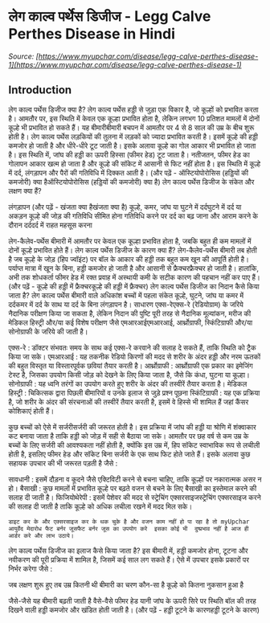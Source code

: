 # लेग काल्व पर्थेस डिजीज - Legg Calve Perthes Disease in Hindi
_Source: [https://www.myupchar.com/disease/legg-calve-perthes-disease-1](https://www.myupchar.com/disease/legg-calve-perthes-disease-1)_

## Introduction
लेग काल्व पर्थेस डिजीज क्या है?
लेग काल्व पर्थेस हड्डी से जुड़ा एक विकार है, जो कूल्हों को प्रभावित करता है। आमतौर पर, इस स्थिति में केवल एक कूल्हा प्रभावित होता है, लेकिन लगभग 10 प्रतिशत मामलों में दोनों कूल्हे भी प्रभावित हो सकते हैं। यह बीमारीबीमारी बचपन में आमतौर पर 4 से 8 साल की उम्र के बीच शुरू होती है। लेग काल्व पर्थेस लड़कियों की तुलना में लड़कों को ज्यादा प्रभावित करती है।
इसमें कूल्हे की हड्डी कमजोर हो जाती है और धीरे-धीरे टूट जाती है। इसके अलावा कूल्हे का गोल आकार भी प्रभावित हो जाता है। इस स्थिति में, जांघ की हड्डी का ऊपरी हिस्सा (फीमर हेड) टूट जाता है। नतीजतन, फीमर हेड का गोलापन आकार खत्म हो जाता है और कूल्हे की सॉकेट में आसानी से फिट नहीं होता है। इस स्थिति में कूल्हे में दर्द, लंगड़ापन और पैरों की गतिविधि में दिक्कत आती है।
(और पढ़ें - ऑस्टियोपोरोसिस (हड्डियों की कमजोरी) क्या हैऑस्टियोपोरोसिस (हड्डियों की कमजोरी) क्या है)
लेग काल्व पर्थेस डिजीज के संकेत और लक्षण क्या हैं?

लंगड़ापन (और पढ़ें - खंजता क्या हैखंजता क्या है)
कूल्हे, कमर, जांघ या घुटने में दर्दघुटने में दर्द या अकड़न
कूल्हे की जोड़ की गतिविधि सीमित होना
गतिविधि करने पर दर्द का बढ़ जाना और आराम करने के दौरान दर्ददर्द में राहत महसूस करना

लेग-कैलेव-पर्थेस बीमारी में आमतौर पर केवल एक कूल्हा प्रभावित होता है, जबकि बहुत ही कम मामलों में दोनों कूल्हे प्रभावित होते हैं।
लेग काल्व पर्थेस डिजीज के कारण क्या हैं?
लेग-कैलेव-पर्थेस बीमारी तब होती है जब कूल्हे के जोड़ (हिप ज्वॉइंट) पर बॉल के आकार की हड्डी तक बहुत कम खून की आपूर्ति होती है। पर्याप्त मात्रा में खून के बिना, हड्डी कमजोर हो जाती है और आसानी से फ्रैक्चरफ्रैक्चर हो जाती है। हालांकि, अभी तक शोधकर्ता फीमर हेड में रक्त प्रवाह में अस्थायी कमी के सटीक कारण की पहचान नहीं कर पाए हैं।
(और पढ़ें - कूल्हे की हड्डी में फ्रैक्चरकूल्हे की हड्डी में फ्रैक्चर)
लेग काल्व पर्थेस डिजीज का निदान कैसे किया जाता है?
लेग काल्व पर्थेस बीमारी वाले अधिकांश बच्चों में पहला संकेत कूल्हे, घुटने, जांघ या कमर में दर्दकमर में दर्द के साथ या दर्द के बिना लंगड़ापन है। साधारण एक्स-रेएक्स-रे (रेडियोग्राम) के जरिये नैदानिक परीक्षण किया जा सकता है, लेकिन निदान की पुष्टि पूरी तरह से नैदानिक मूल्यांकन, मरीज की मेडिकल हिस्ट्री और/या कई विशेष परीक्षण जैसे एमआरआईएमआरआई, आर्थ्रोग्राफी, स्किंटिग्राफी और/या सोनोग्राफी के जरिये की जाती है।

एक्स-रे : डॉक्टर संभवतः समय के साथ कई एक्स-रे करवाने की सलाह दे सकते हैं, ताकि स्थिति को ट्रैक किया जा सके।
एमआरआई : यह तकनीक रेडियो किरणों की मदद से शरीर के अंदर हड्डी और नरम ऊतकों की बहुत विस्तृत या विस्तारपूर्वक छवियां तैयार करती है।
आर्थ्रोग्राफी : आर्थ्रोग्राफी एक प्रकार का इमेजिंग टेस्ट है, जिसका उपयोग किसी जोड़ को देखने के लिए किया जाता है, जैसे कि कंधा, घुटना या कूल्हा।
सोनोग्राफी : यह ध्वनि तरंगों का उपयोग करते हुए शरीर के अंदर की तस्वीरें तैयार करता है।
मेडिकल हिस्ट्री : चिकित्सक द्वारा पिछली बीमारियों व उनके इलाज से जुड़े प्रश्न पूछना
स्किंटिग्राफी : यह एक प्रक्रिया है, जो शरीर के अंदर की संरचनाओं की तस्वीरें तैयार करती है, इसमें वे हिस्से भी शामिल हैं जहां कैंसर कोशिकाएं होती हैं।

कुछ बच्चों को ऐसे में सर्जरीसर्जरी की जरूरत होती है। इस प्रक्रिया में जांघ की हड्डी या श्रोणि में शंक्वाकार कट बनाया जाता है ताकि हड्डी को जोड़ में सही से बैठाया जा सके।
आमतौर पर छह वर्ष से कम उम्र के बच्चों के लिए सर्जरी की आवश्यकता नहीं होती है, क्योंकि इस उम्र में, हिप सॉकेट स्वाभाविक रूप से लचीली होती है, इसलिए फीमर हेड और सॉकेट बिना सर्जरी के एक साथ फिट होते जाते हैं।
इसके अलावा कुछ सहायक उपचार की भी जरूरत पड़ती है जैसे :

सावधानी : इसमें दौड़ना व कूदने जैसे एक्टिविटी करने से बचना चाहिए, ताकि कूल्हों पर नकारात्मक असर न हो।
बैसाखी : कुछ मामलों में प्रभावित कूल्हे पर बढ़ते वजन से बचने के लिए बैसाखी का इस्तेमाल करने की सलाह दी जाती है।
फिजियोथेरेपी : इसमें पेशेवर की मदद से स्ट्रेचिंग एक्सरसाइजस्ट्रेचिंग एक्सरसाइज करने की सलाह दी जाती है ताकि कूल्हे को अधिक लचीला रखने में मदद मिल सके।

	डाइट कर के और एक्सरसाइज कर के थक चुके है और वजन काम नहीं हो पा रहा है तो myUpchar आयुर्वेद मेदारोध फैट बर्नर जूसफैट बर्नर जूस का उपयोग करे  इसका कोई भी  दुष्प्रभाव नहीं है आज ही आर्डर करे और लाभ उठाये।

लेग काल्व पर्थेस डिजीज का इलाज कैसे किया जाता है?
इस बीमारी में, हड्डी कमजोर होना, टूटना और नवीकरण की पूरी प्रक्रिया में शामिल है, जिसमें कई साल लग सकते हैं। ऐसे में उपचार इसके प्रकारों पर निर्भर करेगा जैसे :

जब लक्षण शुरू हुए तब उम्र कितनी थी
बीमारी का चरण कौन-सा है
कूल्हे को कितना नुकसान हुआ है

जैसे-जैसे यह बीमारी बढ़ती जाती है वैसे-वैसे फीमर हेड यानी जांघ के ऊपरी सिरे पर स्थिति बॉल की तरह दिखने वाली हड्डी कमजोर और खंडित होती जाती है।
(और पढ़ें - हड्डी टूटने के कारणहड्डी टूटने के कारण)

